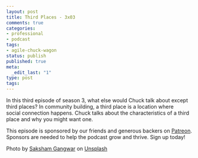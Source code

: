 ```yaml
---
layout: post
title: Third Places - 3x03
comments: true
categories:
- professional
- podcast
tags:
- agile-chuck-wagon
status: publish
published: true
meta:
  _edit_last: "1"
type: post
tags:
---
```

<p>In this third episode of season 3, what else would Chuck talk about except third places? In community building, a third place is a location where social connection happens. Chuck talks about the characteristics of a third place and why you might want one.</p>
<p>This episode is sponsored by our friends and generous backers on <a href="https://www.patreon.com/agilechuckwagon">Patreon</a>. Sponsors are needed to help the podcast grow and thrive. Sign up today!</p>
<div class="_3bJ2H CHExY">
<div class="_1l8RX _1ByhS">Photo by <a href="https://unsplash.com/photos/YVgOh8w1R4s?utm_source=unsplash&utm_medium=referral&utm_content=creditCopyText">Saksham Gangwar</a> on <a href="https://unsplash.com/?utm_source=unsplash&utm_medium=referral&utm_content=creditCopyText">Unsplash</a></div>
</div>